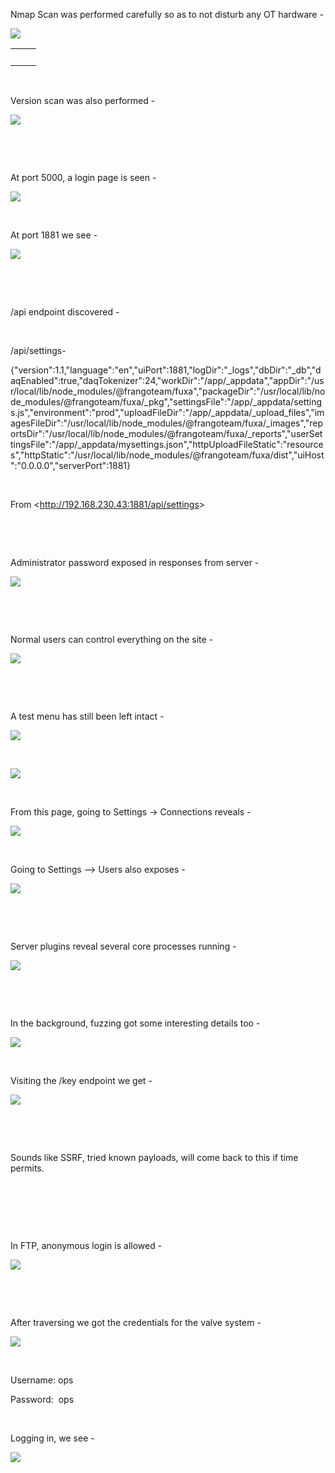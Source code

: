 Nmap Scan was performed carefully so as to not disturb any OT hardware -

![](https://lh7-rt.googleusercontent.com/docsz/AD_4nXdx4zCjwUpnvmI-hp5l50qfpcYTPLKP8H8HYkjPRPntLI5CpaQqTOvEe65Vqj_XdafPk_aq7QXC7cVQIPGOET8KMcQAQA0TJCO-r5nNJX7pq_NZEnyyAne2_bdJJ3akzeONJd-7wA?key=OvGj73sy7evb3SYjw3i8KMhn)

|   |   |
| - | - |
|   |   |

 

Version scan was also performed -

![](https://lh7-rt.googleusercontent.com/docsz/AD_4nXdKleoee4h4_2aQNA001avmb5NhMbzwWX5y2KsXmrGOmzoQk1NvN9NXRLmHznsmSczCgmkGmn4ZOARyzNWXQ0PZe5cirZqPZ95NyY7bdKkNnvHRg-hJLEtcVNjRRH5da2vnfXBtug?key=OvGj73sy7evb3SYjw3i8KMhn)

 

 

At port 5000, a login page is seen -

![](https://lh7-rt.googleusercontent.com/docsz/AD_4nXcoNf5bV2WdTn21gVQQ-P2zlVdMRE2eGXlfriX4G4Fs3b_-ViTwW7lGEFxewHZwrxTbjQVmzrfKtq7eRJjHczeATWNXL8FUn4_BIdRkB-_ni7ot33_Pyaa1LHEub18eZihhc4xEZw?key=OvGj73sy7evb3SYjw3i8KMhn)

 

At port 1881 we see -

![](https://lh7-rt.googleusercontent.com/docsz/AD_4nXcZ14I0he9COGuHQIr90VdDQ9OTD_XTghi_Ec8zgVq72NYIiXMt1M0iNSUEvyse0XH1x5G9kQgW3b8HwMXfJ244QmHkX_sjt3RfA3trxGLwCRzLMjUMHmqqJ6mp2Uce9M0rW2ollQ?key=OvGj73sy7evb3SYjw3i8KMhn)

 

 

/api endpoint discovered -

 

/api/settings-

{"version":1.1,"language":"en","uiPort":1881,"logDir":"\_logs","dbDir":"\_db","daqEnabled":true,"daqTokenizer":24,"workDir":"/app/\_appdata","appDir":"/usr/local/lib/node\_modules/@frangoteam/fuxa","packageDir":"/usr/local/lib/node\_modules/@frangoteam/fuxa/\_pkg","settingsFile":"/app/\_appdata/settings.js","environment":"prod","uploadFileDir":"/app/\_appdata/\_upload\_files","imagesFileDir":"/usr/local/lib/node\_modules/@frangoteam/fuxa/\_images","reportsDir":"/usr/local/lib/node\_modules/@frangoteam/fuxa/\_reports","userSettingsFile":"/app/\_appdata/mysettings.json","httpUploadFileStatic":"resources","httpStatic":"/usr/local/lib/node\_modules/@frangoteam/fuxa/dist","uiHost":"0.0.0.0","serverPort":1881}

 

From <<http://192.168.230.43:1881/api/settings>>

 

 

Administrator password exposed in responses from server -

![](https://lh7-rt.googleusercontent.com/docsz/AD_4nXcfwrNsPcYhgIhywCJE5t7VKiE0YnXcN7BkjDkqkPTyzSy1AbZxsoEpePKDQQTX6UP-jf1Ry9NwWUZ8y5SoCvVYfSr8nNqyG53QKGp46r_zOBTh4pSWJIQndLA2cCt2096ETW1YGQ?key=OvGj73sy7evb3SYjw3i8KMhn)

 

 

Normal users can control everything on the site -

![](https://lh7-rt.googleusercontent.com/docsz/AD_4nXdnsPcRP0Gzr92LFZlZm2eLaNS9PkFbyHgln-QXQkoaGibDxwazJZuVS1BCq9iGs3M-7TSf5YhZ-NVPB9IboKkEBKhm_r7zk475lf6yaU5i1Ep5QMqhNQQx8zh_A3zk5S1iJdDQ_A?key=OvGj73sy7evb3SYjw3i8KMhn)

 

 

A test menu has still been left intact -

![](https://lh7-rt.googleusercontent.com/docsz/AD_4nXdfP34hLt7IAIiwNr1a4alYayqOGcnSCrEm20JykPNXoxqG7EMQPeivfLclcIGlu0A38pSvTNvpCMMCQJw2_tlU6uNfWtWU7s6L5sHoPERPOHMNbf1aF_gN160Pa3afmXeBE2oD2A?key=OvGj73sy7evb3SYjw3i8KMhn)

 

![](https://lh7-rt.googleusercontent.com/docsz/AD_4nXfchHGfnsehWT1-CbJXR1n8cyDfNfGj0vHgXQ_5MvGkfZRW_1lAWgNlG_VU7iO45M2oowIO_Ookp0yrcDR07590WhpgtvX6GDVoINWuj9SHe2hX4awKaxFlo7x-WkE796F0lHhr-A?key=OvGj73sy7evb3SYjw3i8KMhn)

 

From this page, going to Settings -> Connections reveals -

![](https://lh7-rt.googleusercontent.com/docsz/AD_4nXct18kZXkuNz-H2iSkGWSLA3JdT4CPv1-nBZm_08iyCyd3Ec33ll5eWSNYIzg2N7wvsS9B81A0Cc2h6ERBIK6qzptKbUUMfdCBxVlz-L56406OkoZr9vM1lUpgqmk4Qhk_xMGEd?key=OvGj73sy7evb3SYjw3i8KMhn)

 

Going to Settings --> Users also exposes -

![](https://lh7-rt.googleusercontent.com/docsz/AD_4nXcjc9jyYCg6CjhSy2qv1IHjmizYNKjbhmdBUUu1bZQf2GQchcbd3xUi-8tuBxv0Z35ocT3zlMKUUVIURSPt5vAmUvxiWM_v_jIVtZqb50R22ITOE3AE4a62s5H3vkvS6MrEIFcK?key=OvGj73sy7evb3SYjw3i8KMhn)

 

 

Server plugins reveal several core processes running -

![](https://lh7-rt.googleusercontent.com/docsz/AD_4nXehFzJpa2UrmH3CsDKi76ZqPrfUjmHYzFaOJNBmXZFrGHWXgVuteiWNhhFNawE-UrOoaqPQBezc_TEqBMZRMmRSi6ni5sXmI34WGmVRZ4pSVeok0fHshhRfFKjmnnY7rA0_kmkv_g?key=OvGj73sy7evb3SYjw3i8KMhn)

 

 

In the background, fuzzing got some interesting details too -

![](https://lh7-rt.googleusercontent.com/docsz/AD_4nXcugD97RqVWAvJlSVagmejR33qFdaTs1KNMzdKQV9CuzcbFF4utOiH-J99AmcGQMqib4PRkbQU6l3HPxwSnGIK0YEwl5vxrofmwksHATePsq9ziOflo4V94t7IfbaTIHofe8Wb8hg?key=OvGj73sy7evb3SYjw3i8KMhn)

 

Visiting the /key endpoint we get -

![](https://lh7-rt.googleusercontent.com/docsz/AD_4nXcjtH56Dt7fgvJJ1cCh6c3cAgIla-oDombOqUze4FvkN1xoZmeB_gsZzAQ-iy7CyLPzjnJ3Ya2pryfEo4Zh4NhGZp2f-9JVAZma6ArQ-eJKrtLmrgbJhiK50eAt8v6CSeEsxDht8w?key=OvGj73sy7evb3SYjw3i8KMhn)

 

 

Sounds like SSRF, tried known payloads, will come back to this if time permits.

 

 

 

In FTP, anonymous login is allowed -

![](https://lh7-rt.googleusercontent.com/docsz/AD_4nXfNxwZVsLhS2A1YjMO17D6KaE0bE-SRZ54aVXxjRVdAyPLqaxjlqQhMFvHKyiv_API5KvbljMtXiDtGUYgyBUpDg-BZzHOnYpJ1bfk-3DedbFgR4F851ZTZHYE2F79qdYU5Rx4c-A?key=OvGj73sy7evb3SYjw3i8KMhn)

 

 

After traversing we got the credentials for the valve system -

![](https://lh7-rt.googleusercontent.com/docsz/AD_4nXcx8KyLX3Xm2ATYUmm6l_kMg-MX5eYm3TNMwPZtsj-3fZwMcnmXdcyf9AAm6PihkSoCqRsm7pzRFwi--3N4tUXW3n9kcaACugurWcggsGBRe9HXEo2cJ3zIAmV01GR6Tq1IMInoZA?key=OvGj73sy7evb3SYjw3i8KMhn)

 

Username: ops

Password:  ops

 

Logging in, we see -

![](https://lh7-rt.googleusercontent.com/docsz/AD_4nXe9IUDTwqmVRhmxYCF1Q-UPm2mGr06gN7GQ0kXYfxoiYRHeLd2is5yLZJqkyMdA6aM4ofAejFPRYayxPQaeDymZ8FF113qBsjh5Panq-1OHrzFJCZeZFcACKSieF3IxR7tSsRbNwA?key=OvGj73sy7evb3SYjw3i8KMhn)

 

 
